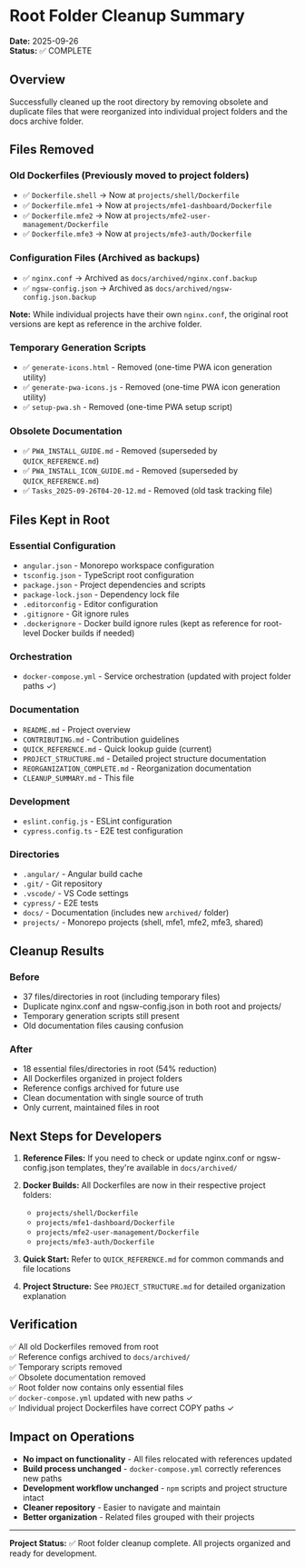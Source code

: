 # Root Folder Cleanup Summary

**Date:** 2025-09-26  
**Status:** ✅ COMPLETE

## Overview

Successfully cleaned up the root directory by removing obsolete and duplicate files that were reorganized into individual project folders and the docs archive folder.

## Files Removed

### Old Dockerfiles (Previously moved to project folders)
- ✅ `Dockerfile.shell` → Now at `projects/shell/Dockerfile`
- ✅ `Dockerfile.mfe1` → Now at `projects/mfe1-dashboard/Dockerfile`
- ✅ `Dockerfile.mfe2` → Now at `projects/mfe2-user-management/Dockerfile`
- ✅ `Dockerfile.mfe3` → Now at `projects/mfe3-auth/Dockerfile`

### Configuration Files (Archived as backups)
- ✅ `nginx.conf` → Archived as `docs/archived/nginx.conf.backup`
- ✅ `ngsw-config.json` → Archived as `docs/archived/ngsw-config.json.backup`

**Note:** While individual projects have their own `nginx.conf`, the original root versions are kept as reference in the archive folder.

### Temporary Generation Scripts
- ✅ `generate-icons.html` - Removed (one-time PWA icon generation utility)
- ✅ `generate-pwa-icons.js` - Removed (one-time PWA icon generation utility)
- ✅ `setup-pwa.sh` - Removed (one-time PWA setup script)

### Obsolete Documentation
- ✅ `PWA_INSTALL_GUIDE.md` - Removed (superseded by `QUICK_REFERENCE.md`)
- ✅ `PWA_INSTALL_ICON_GUIDE.md` - Removed (superseded by `QUICK_REFERENCE.md`)
- ✅ `Tasks_2025-09-26T04-20-12.md` - Removed (old task tracking file)

## Files Kept in Root

### Essential Configuration
- `angular.json` - Monorepo workspace configuration
- `tsconfig.json` - TypeScript root configuration
- `package.json` - Project dependencies and scripts
- `package-lock.json` - Dependency lock file
- `.editorconfig` - Editor configuration
- `.gitignore` - Git ignore rules
- `.dockerignore` - Docker build ignore rules (kept as reference for root-level Docker builds if needed)

### Orchestration
- `docker-compose.yml` - Service orchestration (updated with project folder paths ✓)

### Documentation
- `README.md` - Project overview
- `CONTRIBUTING.md` - Contribution guidelines
- `QUICK_REFERENCE.md` - Quick lookup guide (current)
- `PROJECT_STRUCTURE.md` - Detailed project structure documentation
- `REORGANIZATION_COMPLETE.md` - Reorganization documentation
- `CLEANUP_SUMMARY.md` - This file

### Development
- `eslint.config.js` - ESLint configuration
- `cypress.config.ts` - E2E test configuration

### Directories
- `.angular/` - Angular build cache
- `.git/` - Git repository
- `.vscode/` - VS Code settings
- `cypress/` - E2E tests
- `docs/` - Documentation (includes new `archived/` folder)
- `projects/` - Monorepo projects (shell, mfe1, mfe2, mfe3, shared)

## Cleanup Results

### Before
- 37 files/directories in root (including temporary files)
- Duplicate nginx.conf and ngsw-config.json in both root and projects/
- Temporary generation scripts still present
- Old documentation files causing confusion

### After
- 18 essential files/directories in root (54% reduction)
- All Dockerfiles organized in project folders
- Reference configs archived for future use
- Clean documentation with single source of truth
- Only current, maintained files in root

## Next Steps for Developers

1. **Reference Files:** If you need to check or update nginx.conf or ngsw-config.json templates, they're available in `docs/archived/`

2. **Docker Builds:** All Dockerfiles are now in their respective project folders:
   - `projects/shell/Dockerfile`
   - `projects/mfe1-dashboard/Dockerfile`
   - `projects/mfe2-user-management/Dockerfile`
   - `projects/mfe3-auth/Dockerfile`

3. **Quick Start:** Refer to `QUICK_REFERENCE.md` for common commands and file locations

4. **Project Structure:** See `PROJECT_STRUCTURE.md` for detailed organization explanation

## Verification

✅ All old Dockerfiles removed from root  
✅ Reference configs archived to `docs/archived/`  
✅ Temporary scripts removed  
✅ Obsolete documentation removed  
✅ Root folder now contains only essential files  
✅ `docker-compose.yml` updated with new paths ✓  
✅ Individual project Dockerfiles have correct COPY paths ✓

## Impact on Operations

- **No impact on functionality** - All files relocated with references updated
- **Build process unchanged** - `docker-compose.yml` correctly references new paths
- **Development workflow unchanged** - `npm` scripts and project structure intact
- **Cleaner repository** - Easier to navigate and maintain
- **Better organization** - Related files grouped with their projects

---

**Project Status:** ✅ Root folder cleanup complete. All projects organized and ready for development.
